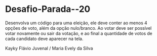 # Desafio-Parada--20
Desenvolva um código para uma eleição, ele deve  conter ao menos 4 opções de voto, além da opção  nulo/branco. Ao votar deve ser possível votar  novamente ou sair da votação, e ao final a quantidade  de votos de cada candidato deve aparecer na tela. 

 Kayky Flávio Juvenal / Maria Evely da Silva
